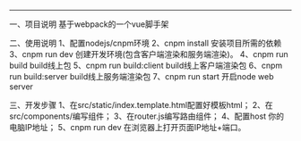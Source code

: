 ****
一、项目说明
基于webpack的一个vue脚手架

二、使用说明
1、配置nodejs/cnpm环境
2、cnpm install 安装项目所需的依赖
3、cnpm run dev 创建开发环境(包含客户端渲染和服务端渲染)。
4、cnpm run build build线上包
5、cnpm run build:client build线上客户端渲染包
6、cnpm run build:server build线上服务端渲染包
7、cnpm run start 开启node web server

三、开发步骤
1、在src/static/index.template.html配置好模板html；
2、在src/components/编写组件；
3、在router.js编写路由组件；
4、配置host 你的电脑IP地址；
5、cnpm run dev 在浏览器上打开页面IP地址+端口。